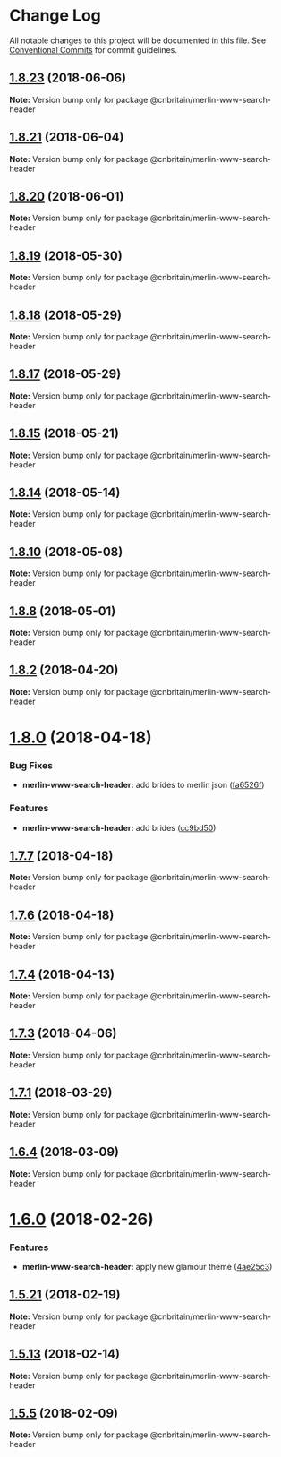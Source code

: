 # Change Log

All notable changes to this project will be documented in this file.
See [Conventional Commits](https://conventionalcommits.org) for commit guidelines.

<a name="1.8.23"></a>
## [1.8.23](https://github.com/cnduk/merlin-www-components/compare/@cnbritain/merlin-www-search-header@1.8.22...@cnbritain/merlin-www-search-header@1.8.23) (2018-06-06)




**Note:** Version bump only for package @cnbritain/merlin-www-search-header

<a name="1.8.21"></a>
## [1.8.21](https://github.com/cnduk/merlin-www-components/compare/@cnbritain/merlin-www-search-header@1.8.20...@cnbritain/merlin-www-search-header@1.8.21) (2018-06-04)




**Note:** Version bump only for package @cnbritain/merlin-www-search-header

<a name="1.8.20"></a>
## [1.8.20](https://github.com/cnduk/merlin-www-components/compare/@cnbritain/merlin-www-search-header@1.8.19...@cnbritain/merlin-www-search-header@1.8.20) (2018-06-01)




**Note:** Version bump only for package @cnbritain/merlin-www-search-header

<a name="1.8.19"></a>
## [1.8.19](https://github.com/cnduk/merlin-www-components/compare/@cnbritain/merlin-www-search-header@1.8.18...@cnbritain/merlin-www-search-header@1.8.19) (2018-05-30)




**Note:** Version bump only for package @cnbritain/merlin-www-search-header

<a name="1.8.18"></a>
## [1.8.18](https://github.com/cnduk/merlin-www-components/compare/@cnbritain/merlin-www-search-header@1.8.17...@cnbritain/merlin-www-search-header@1.8.18) (2018-05-29)




**Note:** Version bump only for package @cnbritain/merlin-www-search-header

<a name="1.8.17"></a>
## [1.8.17](https://github.com/cnduk/merlin-www-components/compare/@cnbritain/merlin-www-search-header@1.8.16...@cnbritain/merlin-www-search-header@1.8.17) (2018-05-29)




**Note:** Version bump only for package @cnbritain/merlin-www-search-header

<a name="1.8.15"></a>
## [1.8.15](https://github.com/cnduk/merlin-www-components/compare/@cnbritain/merlin-www-search-header@1.8.14...@cnbritain/merlin-www-search-header@1.8.15) (2018-05-21)




**Note:** Version bump only for package @cnbritain/merlin-www-search-header

<a name="1.8.14"></a>
## [1.8.14](https://github.com/cnduk/merlin-www-components/compare/@cnbritain/merlin-www-search-header@1.8.13...@cnbritain/merlin-www-search-header@1.8.14) (2018-05-14)




**Note:** Version bump only for package @cnbritain/merlin-www-search-header

<a name="1.8.10"></a>
## [1.8.10](https://github.com/cnduk/merlin-www-components/compare/@cnbritain/merlin-www-search-header@1.8.9...@cnbritain/merlin-www-search-header@1.8.10) (2018-05-08)




**Note:** Version bump only for package @cnbritain/merlin-www-search-header

<a name="1.8.8"></a>
## [1.8.8](https://github.com/cnduk/merlin-www-components/compare/@cnbritain/merlin-www-search-header@1.8.7...@cnbritain/merlin-www-search-header@1.8.8) (2018-05-01)




**Note:** Version bump only for package @cnbritain/merlin-www-search-header

<a name="1.8.2"></a>
## [1.8.2](https://github.com/cnduk/merlin-www-components/compare/@cnbritain/merlin-www-search-header@1.8.1...@cnbritain/merlin-www-search-header@1.8.2) (2018-04-20)




**Note:** Version bump only for package @cnbritain/merlin-www-search-header

<a name="1.8.0"></a>
# [1.8.0](https://github.com/cnduk/merlin-www-components/compare/@cnbritain/merlin-www-search-header@1.7.7...@cnbritain/merlin-www-search-header@1.8.0) (2018-04-18)


### Bug Fixes

* **merlin-www-search-header:** add brides to merlin json ([fa6526f](https://github.com/cnduk/merlin-www-components/commit/fa6526f))


### Features

* **merlin-www-search-header:** add brides ([cc9bd50](https://github.com/cnduk/merlin-www-components/commit/cc9bd50))




<a name="1.7.7"></a>
## [1.7.7](https://github.com/cnduk/merlin-www-components/compare/@cnbritain/merlin-www-search-header@1.7.6...@cnbritain/merlin-www-search-header@1.7.7) (2018-04-18)




**Note:** Version bump only for package @cnbritain/merlin-www-search-header

<a name="1.7.6"></a>
## [1.7.6](https://github.com/cnduk/merlin-www-components/compare/@cnbritain/merlin-www-search-header@1.7.5...@cnbritain/merlin-www-search-header@1.7.6) (2018-04-18)




**Note:** Version bump only for package @cnbritain/merlin-www-search-header

<a name="1.7.4"></a>
## [1.7.4](https://github.com/cnduk/merlin-www-components/compare/@cnbritain/merlin-www-search-header@1.7.3...@cnbritain/merlin-www-search-header@1.7.4) (2018-04-13)




**Note:** Version bump only for package @cnbritain/merlin-www-search-header

<a name="1.7.3"></a>
## [1.7.3](https://github.com/cnduk/merlin-www-components/compare/@cnbritain/merlin-www-search-header@1.7.2...@cnbritain/merlin-www-search-header@1.7.3) (2018-04-06)




**Note:** Version bump only for package @cnbritain/merlin-www-search-header

<a name="1.7.1"></a>
## [1.7.1](https://github.com/cnduk/merlin-www-components/compare/@cnbritain/merlin-www-search-header@1.7.0...@cnbritain/merlin-www-search-header@1.7.1) (2018-03-29)




**Note:** Version bump only for package @cnbritain/merlin-www-search-header

<a name="1.6.4"></a>
## [1.6.4](https://github.com/cnduk/merlin-www-components/compare/@cnbritain/merlin-www-search-header@1.6.3...@cnbritain/merlin-www-search-header@1.6.4) (2018-03-09)




**Note:** Version bump only for package @cnbritain/merlin-www-search-header

<a name="1.6.0"></a>
# [1.6.0](https://github.com/cnduk/merlin-www-components/compare/@cnbritain/merlin-www-search-header@1.5.26...@cnbritain/merlin-www-search-header@1.6.0) (2018-02-26)


### Features

* **merlin-www-search-header:** apply new glamour theme ([4ae25c3](https://github.com/cnduk/merlin-www-components/commit/4ae25c3))




<a name="1.5.21"></a>
## [1.5.21](https://github.com/cnduk/merlin-www-components/compare/@cnbritain/merlin-www-search-header@1.5.20...@cnbritain/merlin-www-search-header@1.5.21) (2018-02-19)




**Note:** Version bump only for package @cnbritain/merlin-www-search-header

<a name="1.5.13"></a>
## [1.5.13](https://github.com/cnduk/merlin-www-components/compare/@cnbritain/merlin-www-search-header@1.5.12...@cnbritain/merlin-www-search-header@1.5.13) (2018-02-14)




**Note:** Version bump only for package @cnbritain/merlin-www-search-header

<a name="1.5.5"></a>
## [1.5.5](https://github.com/cnduk/merlin-www-components/compare/@cnbritain/merlin-www-search-header@1.5.4...@cnbritain/merlin-www-search-header@1.5.5) (2018-02-09)




**Note:** Version bump only for package @cnbritain/merlin-www-search-header

